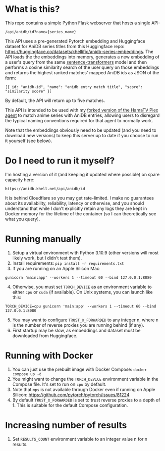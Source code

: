 # What is this?
This repo contains a simple Python Flask webserver that hosts a single API:
```
/api/anidb/id?name={series_name}
```

This API uses a pre-generated Pytorch embedding and Huggingface dataset for AniDB series titles from this Huggingface repo: https://huggingface.co/datasets/khellific/anidb-series-embeddings. The API loads the the embeddings into memory, generates a new embedding of a user's query from the same [sentence-transformers](https://www.sbert.net/) model and then performs a cosine similarity search of the user query on those embeddings and returns the highest ranked matches' mapped AniDB ids as JSON of the form:

```
[{ id: "anidb-id", "name": "anidb entry match title", "score": "similarity score" }]
```

By default, the API will return up to five matches.

This API is intended to be used with my [forked version of the HamaTV Plex agent](https://github.com/khell/Hama.bundle) to match anime series with AniDB entries, allowing users to disregard the typical naming conventions required for that agent to normally work.

Note that the embeddings obviously need to be updated (and you need to download new versions) to keep this server up to date if you choose to run it yourself (see below).

# Do I need to run it myself?
I'm hosting a version of it (and keeping it updated where possible) on spare capacity here:
```
https://anidb.khell.net/api/anidb/id
```
It is behind Cloudflare so you may get rate-limited. I make no guarantees about its availability, reliability, latency or otherwise, and you should understand that while I don't explicitly retain any logs they are kept in Docker memory for the lifetime of the container (so I can theoretically see what you query).

# Running manually
1. Setup a virtual environment with Python 3.10.9 (other versions will most likely work, but I didn't test them).
2. Install requirements: `pip install -r requirements.txt`
3. If you are running on an Apple Silicon Mac: 
```
gunicorn 'main:app' --workers 1 --timeout 60 --bind 127.0.0.1:8080
```
4. Otherwise, you must set `TORCH_DEVICE` as an environment variable to either `cpu` or `cuda` (if available). On Unix systems, you can launch like this:
```
TORCH_DEVICE=cpu gunicorn 'main:app' --workers 1 --timeout 60 --bind 127.0.0.1:8080
```
5. You may want to configure `TRUST_X_FORWARDED` to any integer n, where n is the number of reverse proxies you are running behind (if any).
6. First startup may be slow, as embeddings and dataset must be downloaded from Huggingface.

# Running with Docker
1. You can just use the prebuilt image with Docker Compose: `docker compose up -d`
2. You might want to change the `TORCH_DEVICE` environment variable in the Compose file. It's set to run on `cpu` by default.
3. Note that `mps` is not available through Docker even if running on Apple Silicon: https://github.com/pytorch/pytorch/issues/81224
4. By default `TRUST_X_FORWARDED` is set to trust reverse proxies to a depth of 1. This is suitable for the default Compose configuration.

# Increasing number of results
1. Set `RESULTS_COUNT` environment variable to an integer value n for n results.
